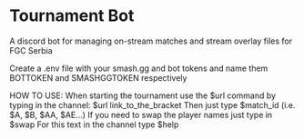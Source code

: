 # Tournament Bot
 A discord bot for managing on-stream matches and stream overlay files for FGC Serbia

Create a .env file with your smash.gg and bot tokens and name them BOTTOKEN and SMASHGGTOKEN respectively

HOW TO USE:
When starting the tournament use the $url command by typing in the channel: $url link_to_the_bracket
Then just type $match_id (i.e. $A, $B, $AA, $AE...)
If you need to swap the player names just type in $swap
For this text in the channel type $help